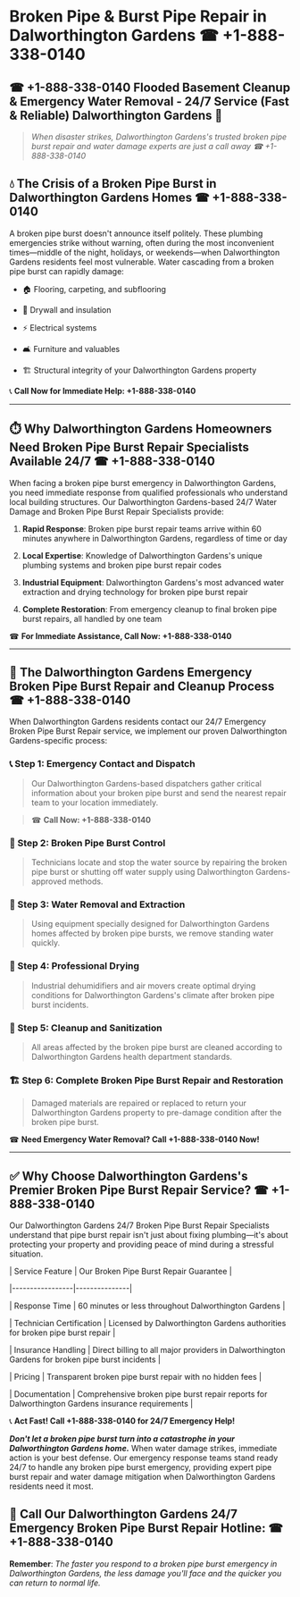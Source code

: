 # Broken Pipe & Burst Pipe Repair in Dalworthington Gardens ☎ +1-888-338-0140  
## ☎ +1-888-338-0140 Flooded Basement Cleanup & Emergency Water Removal - 24/7 Service (Fast & Reliable) Dalworthington Gardens 🚨  

> *When disaster strikes, Dalworthington Gardens's trusted broken pipe burst repair and water damage experts are just a call away ☎ +1-888-338-0140*  

## 💧 The Crisis of a Broken Pipe Burst in Dalworthington Gardens Homes ☎ +1-888-338-0140  

A broken pipe burst doesn't announce itself politely. These plumbing emergencies strike without warning, often during the most inconvenient times—middle of the night, holidays, or weekends—when Dalworthington Gardens residents feel most vulnerable. Water cascading from a broken pipe burst can rapidly damage:  

* 🏠 Flooring, carpeting, and subflooring  
* 🧱 Drywall and insulation  
* ⚡ Electrical systems  
* 🛋️ Furniture and valuables  
* 🏗️ Structural integrity of your Dalworthington Gardens property  

📞 **Call Now for Immediate Help: +1-888-338-0140**  

---  

## ⏱️ Why Dalworthington Gardens Homeowners Need Broken Pipe Burst Repair Specialists Available 24/7 ☎ +1-888-338-0140  

When facing a broken pipe burst emergency in Dalworthington Gardens, you need immediate response from qualified professionals who understand local building structures. Our Dalworthington Gardens-based 24/7 Water Damage and Broken Pipe Burst Repair Specialists provide:  

1. **Rapid Response**: Broken pipe burst repair teams arrive within 60 minutes anywhere in Dalworthington Gardens, regardless of time or day  
2. **Local Expertise**: Knowledge of Dalworthington Gardens's unique plumbing systems and broken pipe burst repair codes  
3. **Industrial Equipment**: Dalworthington Gardens's most advanced water extraction and drying technology for broken pipe burst repair  
4. **Complete Restoration**: From emergency cleanup to final broken pipe burst repairs, all handled by one team  

☎ **For Immediate Assistance, Call Now: +1-888-338-0140**  

---  

## 🔧 The Dalworthington Gardens Emergency Broken Pipe Burst Repair and Cleanup Process ☎ +1-888-338-0140  

When Dalworthington Gardens residents contact our 24/7 Emergency Broken Pipe Burst Repair service, we implement our proven Dalworthington Gardens-specific process:  

### 📞 Step 1: Emergency Contact and Dispatch  
> Our Dalworthington Gardens-based dispatchers gather critical information about your broken pipe burst and send the nearest repair team to your location immediately.  
> ☎ **Call Now: +1-888-338-0140**  

### 🚿 Step 2: Broken Pipe Burst Control  
> Technicians locate and stop the water source by repairing the broken pipe burst or shutting off water supply using Dalworthington Gardens-approved methods.  

### 🌊 Step 3: Water Removal and Extraction  
> Using equipment specially designed for Dalworthington Gardens homes affected by broken pipe bursts, we remove standing water quickly.  

### 💨 Step 4: Professional Drying  
> Industrial dehumidifiers and air movers create optimal drying conditions for Dalworthington Gardens's climate after broken pipe burst incidents.  

### 🧼 Step 5: Cleanup and Sanitization  
> All areas affected by the broken pipe burst are cleaned according to Dalworthington Gardens health department standards.  

### 🏗️ Step 6: Complete Broken Pipe Burst Repair and Restoration  
> Damaged materials are repaired or replaced to return your Dalworthington Gardens property to pre-damage condition after the broken pipe burst.  

☎ **Need Emergency Water Removal? Call +1-888-338-0140 Now!**  

---  

## ✅ Why Choose Dalworthington Gardens's Premier Broken Pipe Burst Repair Service? ☎ +1-888-338-0140  

Our Dalworthington Gardens 24/7 Broken Pipe Burst Repair Specialists understand that pipe burst repair isn't just about fixing plumbing—it's about protecting your property and providing peace of mind during a stressful situation.  

| Service Feature | Our Broken Pipe Burst Repair Guarantee |  
|-----------------|---------------|  
| Response Time | 60 minutes or less throughout Dalworthington Gardens |  
| Technician Certification | Licensed by Dalworthington Gardens authorities for broken pipe burst repair |  
| Insurance Handling | Direct billing to all major providers in Dalworthington Gardens for broken pipe burst incidents |  
| Pricing | Transparent broken pipe burst repair with no hidden fees |  
| Documentation | Comprehensive broken pipe burst repair reports for Dalworthington Gardens insurance requirements |  

📞 **Act Fast! Call +1-888-338-0140 for 24/7 Emergency Help!**  

***Don't let a broken pipe burst turn into a catastrophe in your Dalworthington Gardens home.*** When water damage strikes, immediate action is your best defense. Our emergency response teams stand ready 24/7 to handle any broken pipe burst emergency, providing expert pipe burst repair and water damage mitigation when Dalworthington Gardens residents need it most.  

## 📱 Call Our Dalworthington Gardens 24/7 Emergency Broken Pipe Burst Repair Hotline: ☎ +1-888-338-0140  

**Remember**: *The faster you respond to a broken pipe burst emergency in Dalworthington Gardens, the less damage you'll face and the quicker you can return to normal life.*